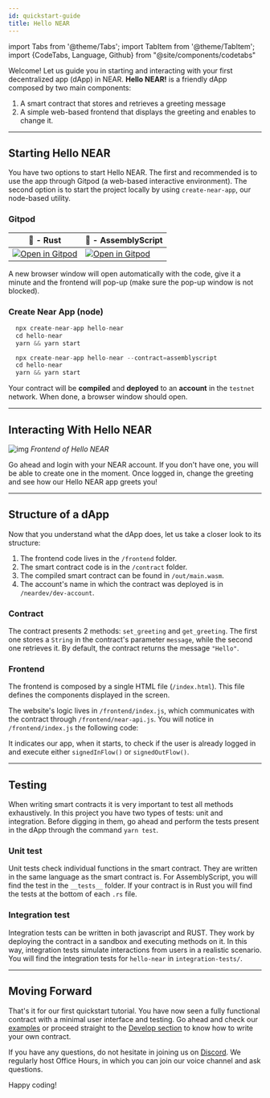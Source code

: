 ```yaml
---
id: quickstart-guide
title: Hello NEAR
---
```

import Tabs from '@theme/Tabs';
import TabItem from '@theme/TabItem';
import {CodeTabs, Language, Github} from "@site/components/codetabs"

Welcome! Let us guide you in starting and interacting with your first decentralized app (dApp) in NEAR. **Hello NEAR!** is a friendly dApp composed by two main components:  
  1. A smart contract that stores and retrieves a greeting message
  2. A simple web-based frontend that displays the greeting and enables to change it.

---

## Starting Hello NEAR

You have two options to start Hello NEAR. The first and recommended is to use the app through Gitpod (a web-based interactive environment). The second option is to start the project locally by using `create-near-app`, our node-based utility.

### Gitpod
| 🦀 - Rust                                                                                                                                                           | 🚀 - AssemblyScript                                                                                                                                                 |
| ------------------------------------------------------------------------------------------------------------------------------------------------------------------ | ------------------------------------------------------------------------------------------------------------------------------------------------------------------ |
| <a href="https://gitpod.io/#https://github.com/near-examples/hello-near-rs.git"><img src="https://gitpod.io/button/open-in-gitpod.svg" alt="Open in Gitpod" /></a> | <a href="https://gitpod.io/#https://github.com/near-examples/hello-near-as.git"><img src="https://gitpod.io/button/open-in-gitpod.svg" alt="Open in Gitpod" /></a> |

A new browser window will open automatically with the code, give it a minute and the frontend will pop-up (make sure the pop-up window is not blocked).

### Create Near App (node)
<Tabs className="language-tabs" groupId="code-tabs">
  <TabItem value={0} label="🦀 - Rust">

  ```js 
    npx create-near-app hello-near
    cd hello-near
    yarn && yarn start
  ```

  </TabItem>
  <TabItem value={1} label="🚀 - AssemblyScript">

  ```js
    npx create-near-app hello-near --contract=assemblyscript
    cd hello-near
    yarn && yarn start
  ```

  </TabItem>
</Tabs>

Your contract will be **compiled** and **deployed** to an **account** in the `testnet` network. When done, a browser window should open.


---

## Interacting With Hello NEAR

![img](/docs/assets/examples/hello-near.png)
*Frontend of Hello NEAR*

Go ahead and login with your NEAR account. If you don't have one, you will be able to create one in the moment. Once logged in, change the greeting and see how our Hello NEAR app greets you!

---

## Structure of a dApp

Now that you understand what the dApp does, let us take a closer look to its structure:

1. The frontend code lives in the `/frontend` folder.
2. The smart contract code is in the `/contract` folder.
3. The compiled smart contract can be found in `/out/main.wasm`.
4. The account's name in which the contract was deployed is in `/neardev/dev-account`.

### Contract
The contract presents 2 methods: `set_greeting` and `get_greeting`. The first one stores a `String` in the contract's parameter `message`, while the second one retrieves it. By default, the contract returns the message `"Hello"`.

<CodeTabs>
  <Language value="🦀 - Rust" language="rust">
    <Github fname="lib.rs"
            url="https://github.com/near-examples/hello-near-rs/blob/main/contract/src/lib.rs"
            start="9" end="43" />
  </Language>
  <Language value="🚀 - AssemblyScript" language="ts">
    <Github fname="index.ts"
            url="https://github.com/near-examples/hello-near-as/blob/main/contract/assembly/index.ts"
            start="9" end="23"/>
  </Language>
</CodeTabs>

### Frontend
The frontend is composed by a single HTML file (`/index.html`). This file defines the components displayed in the screen.

The website's logic lives in `/frontend/index.js`, which communicates with the contract through `/frontend/near-api.js`. You will notice in `/frontend/index.js` the following code:

<CodeTabs>
  <Language value="🌐 - Javascript" language="js">
    <Github fname="index.js"
            url="https://github.com/near-examples/hello-near-rs/blob/main/frontend/index.js"
            start="14" end="22" />
    <Github fname="near-api.js"
            url="https://github.com/near-examples/hello-near-rs/blob/main/frontend/near-api.js"
            start="1" end="25" />
  </Language>
</CodeTabs>

It indicates our app, when it starts, to check if the user is already logged in and execute either `signedInFlow()` or `signedOutFlow()`.

---

## Testing

When writing smart contracts it is very important to test all methods exhaustively. In this
project you have two types of tests: unit and integration. Before digging in them,
go ahead and perform the tests present in the dApp through the command `yarn test`.

### Unit test

Unit tests check individual functions in the smart contract. They are written in the
same language as the smart contract is. For AssemblyScript, you will find the test in the 
`__tests__` folder. If your contract is in Rust you will find the tests at the bottom of
each `.rs` file.

<CodeTabs>
  <Language value="🦀 - Rust" language="rust">
    <Github fname="lib.rs"
            url="https://github.com/near-examples/hello-near-rs/blob/main/contract/src/lib.rs"
            start="53" end="71" />
  </Language>
  <Language value="🚀 - AssemblyScript" language="ts">
    <Github fname="main.spec.ts"
            url="https://github.com/near-examples/hello-near-as/blob/main/contract/assembly/__tests__/main.spec.ts" />
  </Language>
</CodeTabs>

### Integration test

Integration tests can be written in both javascript and RUST. They work by deploying the contract in a sandbox and executing methods on it.
In this way, integration tests simulate interactions from users in a realistic scenario.
You will find the integration tests for `hello-near` in `integration-tests/`.

<CodeTabs>
  <Language value="🌐 - Javascript" language="js">
    <Github fname="main.ava.ts"
            url="https://github.com/near-examples/hello-near-rs/blob/main/integration-tests/ts/main.ava.ts"
            start="26" end="37" />
  </Language>
  <Language value="🦀 - Rust" language="rust">
    <Github fname="tests.rs"
          url="https://github.com/near-examples/hello-near-rs/blob/main/integration-tests/rs/src/tests.rs"
          start="29" end="44" />
  </Language>
</CodeTabs>

---

## Moving Forward

That's it for our first quickstart tutorial. You have now seen a fully functional contract with
a minimal user interface and testing. Go ahead and check our [examples](https://near.dev) or proceed straight to the [Develop section](./contracts/anatomy.md) to know how to write your own contract.

If you have any questions, do not hesitate in joining us on [Discord](https://near.chat). We regularly host Office Hours, in which you can join our voice channel and ask questions.

Happy coding!

